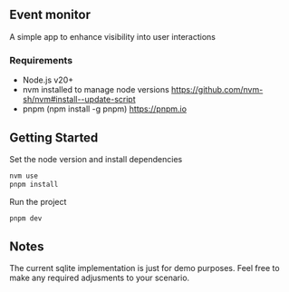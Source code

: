 ## Event monitor

A simple app to enhance visibility into user interactions

### Requirements

- Node.js v20+
- nvm installed to manage node versions https://github.com/nvm-sh/nvm#install--update-script
- pnpm (npm install -g pnpm) https://pnpm.io

## Getting Started

Set the node version and install dependencies

```sh
nvm use
pnpm install
```

Run the project

```sh
pnpm dev
```

## Notes

The current sqlite implementation is just for demo purposes. Feel free to make any required adjusments to your scenario.
